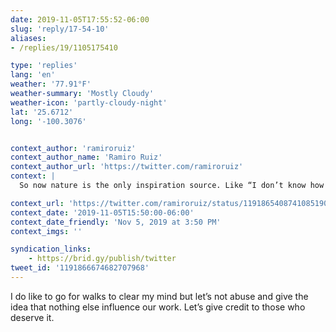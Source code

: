 ```yaml
---
date: 2019-11-05T17:55:52-06:00
slug: 'reply/17-54-10'
aliases:
- /replies/19/1105175410

type: 'replies'
lang: 'en'
weather: '77.91°F'
weather-summary: 'Mostly Cloudy'
weather-icon: 'partly-cloudy-night'
lat: '25.6712'
long: '-100.3076'


context_author: 'ramiroruiz'
context_author_name: 'Ramiro Ruiz'
context_author_url: 'https://twitter.com/ramiroruiz'
context: |
  So now nature is the only inspiration source. Like “I don’t know how to do this, I need to stare at some trees to get the answer” (https://ramiroruiz.com/notes/2019/11/05/17-48-00)

context_url: 'https://twitter.com/ramiroruiz/status/1191865408741085190?s=12'
context_date: '2019-11-05T15:50:00-06:00'
context_date_friendly: 'Nov 5, 2019 at 3:50 PM'
context_imgs: ''

syndication_links:
    - https://brid.gy/publish/twitter
tweet_id: '1191866674682707968'
---
```

I do like to go for walks to clear my mind but let’s not abuse and give the idea that nothing else influence our work. Let’s give credit to those who deserve it.
